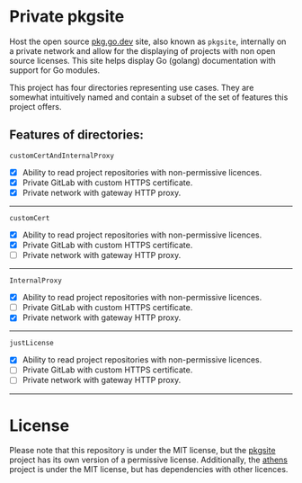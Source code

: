 # Private pkgsite

Host the open source [pkg.go.dev](https://pkg.go.dev) site, also known as `pkgsite`, internally on a private network
and allow for the displaying of projects with non open source licenses. This site helps display Go (golang)
documentation with support for Go modules.

This project has four directories representing use cases. They are somewhat intuitively named and contain a subset of
the set of features this project offers.


## Features of directories:
`customCertAndInternalProxy`
- [x] Ability to read project repositories with non-permissive licences.
- [x] Private GitLab with custom HTTPS certificate.
- [x] Private network with gateway HTTP proxy.
___
`customCert`
- [x] Ability to read project repositories with non-permissive licences.
- [x] Private GitLab with custom HTTPS certificate.
- [ ] Private network with gateway HTTP proxy.
___
`InternalProxy`
- [x] Ability to read project repositories with non-permissive licences.
- [ ] Private GitLab with custom HTTPS certificate.
- [x] Private network with gateway HTTP proxy.
___
`justLicense`
- [x] Ability to read project repositories with non-permissive licences.
- [ ] Private GitLab with custom HTTPS certificate.
- [ ] Private network with gateway HTTP proxy.
___


# License
Please note that this repository is under the MIT license, but the [pkgsite](https://go.googlesource.com/pkgsite)
project has its own version of a permissive license. Additionally, the [athens](https://github.com/gomods/athens)
project is under the MIT license, but has dependencies with other licences.

